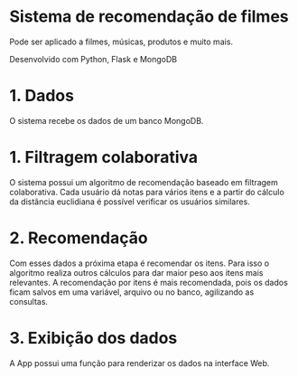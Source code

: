 # Sistema de recomendação de filmes
Pode ser aplicado a filmes, músicas, produtos e muito mais.

Desenvolvido com Python, Flask e MongoDB

# 1. Dados
O sistema recebe os dados de um banco MongoDB.

# 1. Filtragem colaborativa
O sistema possui um algoritmo de recomendação baseado em filtragem colaborativa. Cada usuário dá notas para vários itens e a partir do cálculo da distância euclidiana é possível verificar os usuários similares.

# 2. Recomendação
Com esses dados a próxima etapa é recomendar os itens. Para isso o algoritmo realiza outros cálculos para dar maior peso aos itens mais relevantes. A recomendação por itens é mais recomendada, pois os dados ficam salvos em uma variável, arquivo ou no banco, agilizando as consultas.

# 3. Exibição dos dados
A App possui uma função para renderizar os dados na interface Web.
